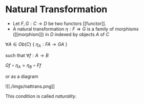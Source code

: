 # Natural Transformation

- Let $F,G : C \to D$ be two functors [[functor]].
- A natural transformation $\eta : F \Rightarrow G$  is a family of morphisms ([[morphism]]) in $D$ indexed by objects $A$ of $C$

$\forall A \in Ob(C)\ \{\ \eta_A : FA \to GA\ \}$

such that $\forall f : A \to B$

$Gf \circ \eta_A = \eta_B \circ Ff$

or as a diagram

![[./imgs/nattrans.png]]


This condition is called *naturality*.
